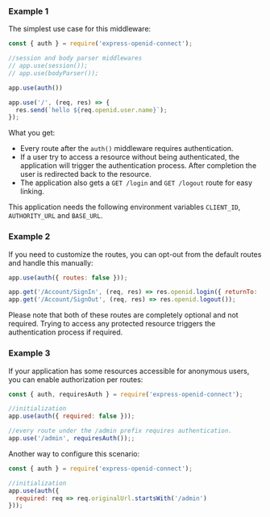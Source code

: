
### Example 1

The simplest use case for this middleware:

```javascript
const { auth } = require('express-openid-connect');

//session and body parser middlewares
// app.use(session());
// app.use(bodyParser());

app.use(auth())

app.use('/', (req, res) => {
  res.send(`hello ${req.openid.user.name}`);
});
```

What you get:
- Every route after the `auth()` middleware requires authentication.
- If a user try to access a resource without being authenticated, the application will trigger the authentication process. After completion the user is redirected back to the resource.
- The application also gets a `GET /login` and `GET /logout` route for easy linking.

This application needs the following environment variables `CLIENT_ID`, `AUTHORITY_URL` and `BASE_URL`.

### Example 2

If you need to customize the routes, you can opt-out from the default routes and handle this manually:

```js
app.use(auth({ routes: false }));

app.get('/Account/SignIn', (req, res) => res.openid.login({ returnTo: '/' }));
app.get('/Account/SignOut', (req, res) => res.openid.logout());
```

Please note that both of these routes are completely optional and not required. Trying to access any protected resource triggers the authentication process if required.

### Example 3

If your application has some resources accessible for anonymous users, you can enable authorization per routes:

```js
const { auth, requiresAuth } = require('express-openid-connect');

//initialization
app.use(auth({ required: false }));

//every route under the /admin prefix requires authentication.
app.use('/admin', requiresAuth());;
```

Another way to configure this scenario:

```js
const { auth } = require('express-openid-connect');

//initialization
app.use(auth({
  required: req => req.originalUrl.startsWith('/admin')
}));
```
